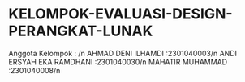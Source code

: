 # KELOMPOK-EVALUASI-DESIGN-PERANGKAT-LUNAK

Anggota Kelompok : /n
    AHMAD DENI ILHAMDI          :2301040003/n
    ANDI ERSYAH EKA RAMDHANI    :2301040030/n
    MAHATIR MUHAMMAD            :2301040008/n
